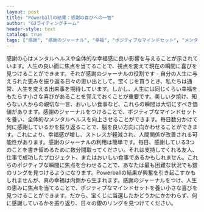 ```yaml
---
layout: post
title: "Powerballの結果：感謝の喜びへの一瞥"
author: "GJライティングチーム"
header-style: text
catalog: true
tags: ["感謝", "感謝のジャーナル", "幸福", "ポジティブなマインドセット", "メンタルヘルス"]
---
```


感謝の心はメンタルヘルスや全体的な幸福感に良い影響を与えることが示されています。人生の良い面に焦点を当てることで、視点を変えて現在の瞬間に喜びを見つけることができます。それが感謝のジャーナルの役割です - 自分の人生に与えられた恵みを振り返る日々の思い出として。宝くじを買うとき、私たちは通常、人生を変える出来事を期待しています。しかし、人生には同じくらい幸福をもたらす小さな喜びがあることを覚えておくことが重要です。美しい夕焼け、知らない人からの親切な一言、おいしい食事など、これらの瞬間は大切にすべき価値があります。感謝のジャーナルをつけることで、ポジティブなマインドセットを養い、全体的なメンタルヘルスを向上させることができます。毎日数分かけて何に感謝しているかを振り返ることで、脳を良い方向に向かわせることができます。これにより、幸福感が増し、ストレスが軽減され、人間関係が改善される可能性があります。感謝のジャーナルの利用は簡単です。毎日、感謝している3つのことを書き留めるために数分間取ってください。それは支持してくれる友人、仕事で成功したプロジェクト、またはおいしい食事であるかもしれません。これらのポジティブな瞬間に焦点を合わせることで、あなたは最も困難な状況でも銀のリングを見つけるようになります。Powerballの結果が興奮を引き起こすかもしれませんが、真の幸福は内側から生まれます。感謝のジャーナルをつけ、人生の恵みに焦点を当てることで、ポジティブなマインドセットを養い小さな喜びを見つけることができます。だから、宝くじに当選したかどうかにかかわらず、何に感謝しているかを振り返り、日々の銀のリングを見つけてください。